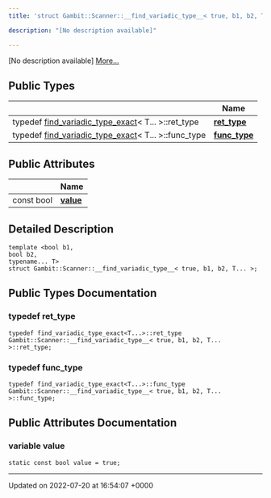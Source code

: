 ```yaml
---
title: 'struct Gambit::Scanner::__find_variadic_type__< true, b1, b2, T... >'

description: "[No description available]"

---
```









[No description available] [More...](#detailed-description)

## Public Types

|                | Name           |
| -------------- | -------------- |
| typedef [find_variadic_type_exact](/documentation/code/classes/structgambit_1_1scanner_1_1find__variadic__type__exact/)< T... >::ret_type | **[ret_type](/documentation/code/classes/structgambit_1_1scanner_1_1____find__variadic__type_____3_01true_00_01b1_00_01b2_00_01t_8_8_8_01_4/#typedef-ret-type)**  |
| typedef [find_variadic_type_exact](/documentation/code/classes/structgambit_1_1scanner_1_1find__variadic__type__exact/)< T... >::func_type | **[func_type](/documentation/code/classes/structgambit_1_1scanner_1_1____find__variadic__type_____3_01true_00_01b1_00_01b2_00_01t_8_8_8_01_4/#typedef-func-type)**  |

## Public Attributes

|                | Name           |
| -------------- | -------------- |
| const bool | **[value](/documentation/code/classes/structgambit_1_1scanner_1_1____find__variadic__type_____3_01true_00_01b1_00_01b2_00_01t_8_8_8_01_4/#variable-value)**  |

## Detailed Description

```
template <bool b1,
bool b2,
typename... T>
struct Gambit::Scanner::__find_variadic_type__< true, b1, b2, T... >;
```

## Public Types Documentation

### typedef ret_type

```
typedef find_variadic_type_exact<T...>::ret_type Gambit::Scanner::__find_variadic_type__< true, b1, b2, T... >::ret_type;
```


### typedef func_type

```
typedef find_variadic_type_exact<T...>::func_type Gambit::Scanner::__find_variadic_type__< true, b1, b2, T... >::func_type;
```


## Public Attributes Documentation

### variable value

```
static const bool value = true;
```


-------------------------------

Updated on 2022-07-20 at 16:54:07 +0000
